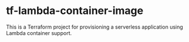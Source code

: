# tf-lambda-container-image
This is a Terraform project for provisioning a serverless application using Lambda container support.
